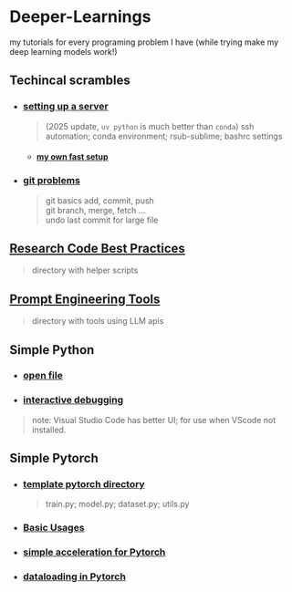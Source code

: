 # Deeper-Learnings
my tutorials for every programing problem I have (while trying make my deep learning models work!)

## Techincal scrambles

* ### [setting up a server](technical-scrambles/setup.md)
    > (2025 update, `uv python` is much better than `conda`)
    > ssh automation; conda environment; rsub-sublime; bashrc settings
    * #### [my own fast setup](technical-scrambles/mofastsetup.md)
<!-- * ### [wget google drive files (not folder)](technical-scrambles/wget_gdrive.md) -->

* ### [git problems](technical-scrambles/gitundo.md)
    > git basics add, commit, push  
    > git branch, merge, fetch ...  
    > undo last commit for large file  

## [Research Code Best Practices](best_practice/README.md)
> directory with helper scripts

## [Prompt Engineering Tools](prompt_tools/README.md)
> directory with tools using LLM apis

## Simple Python
* ### [open file](zpython/openfile.md)
* ### [interactive debugging](interactive_debugging.py)
> note: Visual Studio Code has better UI; for use when VScode not installed.

## Simple Pytorch
* ### [template pytorch directory](zsimple-pytorch/goodwork)
    > train.py; model.py; dataset.py; utils.py
* ### [Basic Usages](zsimple-pytorch/basic.md)
* ### [simple acceleration for Pytorch](zsimple-pytorch/simple_acc.md)
* ### [dataloading in Pytorch](zsimple-pytorch/dataloader.md)
